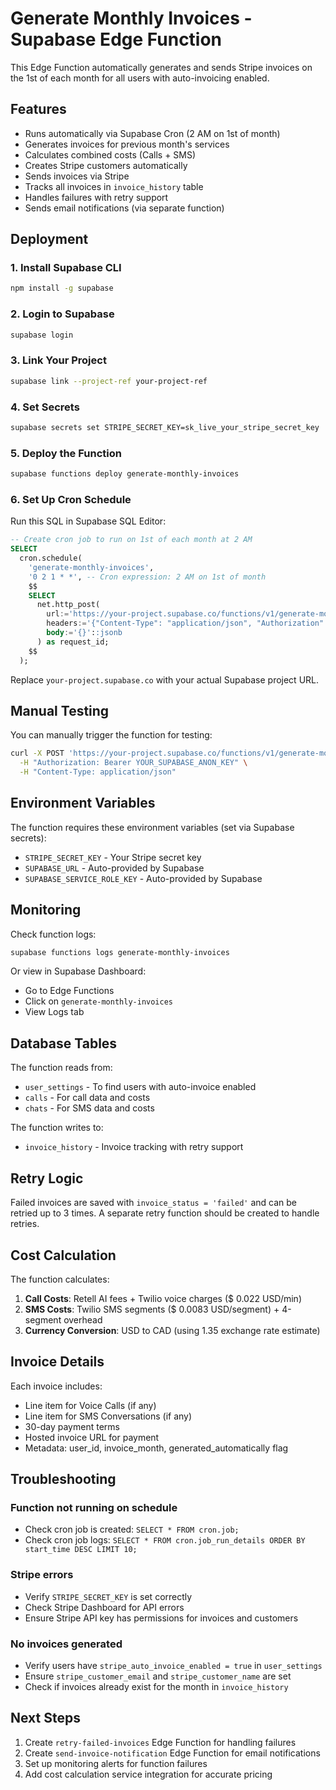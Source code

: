 # Generate Monthly Invoices - Supabase Edge Function

This Edge Function automatically generates and sends Stripe invoices on the 1st of each month for all users with auto-invoicing enabled.

## Features

- Runs automatically via Supabase Cron (2 AM on 1st of month)
- Generates invoices for previous month's services
- Calculates combined costs (Calls + SMS)
- Creates Stripe customers automatically
- Sends invoices via Stripe
- Tracks all invoices in `invoice_history` table
- Handles failures with retry support
- Sends email notifications (via separate function)

## Deployment

### 1. Install Supabase CLI

```bash
npm install -g supabase
```

### 2. Login to Supabase

```bash
supabase login
```

### 3. Link Your Project

```bash
supabase link --project-ref your-project-ref
```

### 4. Set Secrets

```bash
supabase secrets set STRIPE_SECRET_KEY=sk_live_your_stripe_secret_key
```

### 5. Deploy the Function

```bash
supabase functions deploy generate-monthly-invoices
```

### 6. Set Up Cron Schedule

Run this SQL in Supabase SQL Editor:

```sql
-- Create cron job to run on 1st of each month at 2 AM
SELECT
  cron.schedule(
    'generate-monthly-invoices',
    '0 2 1 * *', -- Cron expression: 2 AM on 1st of month
    $$
    SELECT
      net.http_post(
        url:='https://your-project.supabase.co/functions/v1/generate-monthly-invoices',
        headers:='{"Content-Type": "application/json", "Authorization": "Bearer ' || current_setting('app.settings.service_role_key') || '"}'::jsonb,
        body:='{}'::jsonb
      ) as request_id;
    $$
  );
```

Replace `your-project.supabase.co` with your actual Supabase project URL.

## Manual Testing

You can manually trigger the function for testing:

```bash
curl -X POST 'https://your-project.supabase.co/functions/v1/generate-monthly-invoices' \
  -H "Authorization: Bearer YOUR_SUPABASE_ANON_KEY" \
  -H "Content-Type: application/json"
```

## Environment Variables

The function requires these environment variables (set via Supabase secrets):

- `STRIPE_SECRET_KEY` - Your Stripe secret key
- `SUPABASE_URL` - Auto-provided by Supabase
- `SUPABASE_SERVICE_ROLE_KEY` - Auto-provided by Supabase

## Monitoring

Check function logs:

```bash
supabase functions logs generate-monthly-invoices
```

Or view in Supabase Dashboard:
- Go to Edge Functions
- Click on `generate-monthly-invoices`
- View Logs tab

## Database Tables

The function reads from:
- `user_settings` - To find users with auto-invoice enabled
- `calls` - For call data and costs
- `chats` - For SMS data and costs

The function writes to:
- `invoice_history` - Invoice tracking with retry support

## Retry Logic

Failed invoices are saved with `invoice_status = 'failed'` and can be retried up to 3 times. A separate retry function should be created to handle retries.

## Cost Calculation

The function calculates:
1. **Call Costs**: Retell AI fees + Twilio voice charges ($ 0.022 USD/min)
2. **SMS Costs**: Twilio SMS segments ($ 0.0083 USD/segment) + 4-segment overhead
3. **Currency Conversion**: USD to CAD (using 1.35 exchange rate estimate)

## Invoice Details

Each invoice includes:
- Line item for Voice Calls (if any)
- Line item for SMS Conversations (if any)
- 30-day payment terms
- Hosted invoice URL for payment
- Metadata: user_id, invoice_month, generated_automatically flag

## Troubleshooting

### Function not running on schedule
- Check cron job is created: `SELECT * FROM cron.job;`
- Check cron job logs: `SELECT * FROM cron.job_run_details ORDER BY start_time DESC LIMIT 10;`

### Stripe errors
- Verify `STRIPE_SECRET_KEY` is set correctly
- Check Stripe Dashboard for API errors
- Ensure Stripe API key has permissions for invoices and customers

### No invoices generated
- Verify users have `stripe_auto_invoice_enabled = true` in `user_settings`
- Ensure `stripe_customer_email` and `stripe_customer_name` are set
- Check if invoices already exist for the month in `invoice_history`

## Next Steps

1. Create `retry-failed-invoices` Edge Function for handling failures
2. Create `send-invoice-notification` Edge Function for email notifications
3. Set up monitoring alerts for function failures
4. Add cost calculation service integration for accurate pricing

